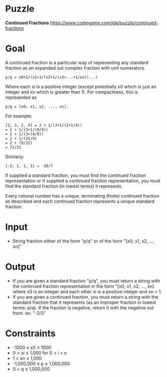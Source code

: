 # Puzzle
**Continued Fractions** https://www.codingame.com/ide/puzzle/continued-fractions

# Goal
A continued fraction is a particular way of representing any standard fraction as an expanded out complex fraction with unit numerators.
```
p/q = x0+1/(x1+1/(x2+1/(x3+...+1/xn))...)
```
Where each xi is a positive integer (except potentially x0 which is just an integer and xn which is greater than 1). For compactness, this is represented as
```
p/q = [x0; x1, x2, ..., xn].
```
For example:
```
[2; 3, 2, 4] = 2 + 1/(3+1/(2+1/4))
= 2 + 1/(3+1/(9/4))
= 2 + 1/(3+(4/9))
= 2 + 1/(31/9)
= 2 + (9/31)
= 71/31
```
Similarly:
```
[-2; 1, 1, 3] = -10/7
```

If supplied a standard fraction, you must find the continued fraction representation or if supplied a continued fraction representation, you must find the standard fraction (in lowest terms) it represents.

Every rational number has a unique, terminating (finite) continued fraction as described and each continued fraction represents a unique standard fraction.

# Input
* String fraction either of the form "p/q" or of the form "[x0; x1, x2, ..., xn]"

# Output
* If you are given a standard fraction "p/q", you must return a string with the continued fraction representation in the form "[x0; x1, x2, ..., xn] where x0 is an integer and each other xi is a positive integer and xn > 1.
* If you are given a continued fraction, you must return a string with the standard fraction that it represents (as an improper fraction in lowest terms: p/q). If the fraction is negative, return it with the negative out front. ex: "-2/3"

# Constraints
* -1000 ≤ x0 ≤ 1000
* 0 < xi ≤ 1,000 for 0 < i < n
* 1 < xn ≤ 1,000
* -1,000,000 ≤ p ≤ 1,000,000
* 0 < q ≤ 1,000,000
